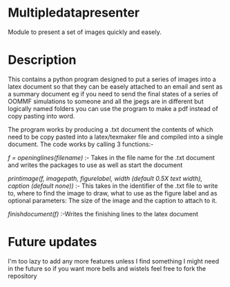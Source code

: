 Multipledatapresenter
=====================

Module to present a set of images quickly and easely.

Description
============

This contains a python program designed to put a series of images into a latex document so that they can be easely attached 
to an email and sent as a summary document eg if you need to send the final states of a series of OOMMF simulations to someone
and all the jpegs are in different but logically named folders you can use the program to make a pdf instead of copy pasting
into word.

The program works by producing a .txt document the contents of which need to be copy pasted into a latex/texmaker file and
compiled into a single document. The code works by calling 3 functions:-


*f = openinglines(filename)* :- Takes in the file name for the .txt document and writes the packages to use as well as start the document

*printimage(f, imagepath, figurelabel, width (default 0.5X text width), caption (default none))* :- This takes in the identifier
of the .txt file to write to, where to find the image to draw, what to use as the figure label and as optional parameters:
The size of the image and the caption to attach to it.

*finishdocument(f)* :-Writes the finishing lines to the latex document

Future updates
===============

I'm too lazy to add any more features unless I find something I might need in the future so if you want more bells and 
wistels feel free to fork the repository
